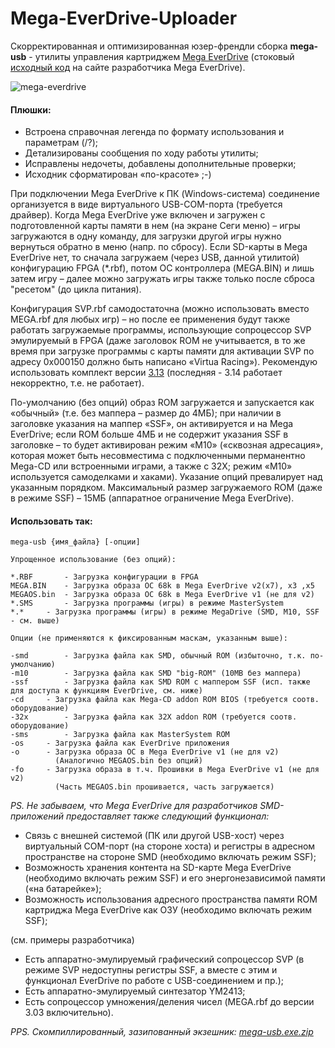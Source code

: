 # Mega-EverDrive-Uploader

Скорректированная и оптимизированная юзер-френдли сборка **mega-usb** - утилиты управления картриджем [Mega EverDrive](https://krikzz.com/our-products/legacy/megax7.html) (стоковый [исходный код](https://krikzz.com/pub/support/mega-everdrive/x3x5x7/dev/usb-tool/v2.0/) на сайте разработчика Mega EverDrive).

![mega-everdrive](https://user-images.githubusercontent.com/24475390/150523382-7a897bad-1fcc-480d-82ca-3559f1771fc9.jpg)
#### Плюшки:
+ Встроена справочная легенда по формату использования и параметрам (/?);
+ Детализированы сообщения по ходу работы утилиты;
+ Исправлены недочеты, добавлены дополнительные проверки;
+ Исходник сформатирован «по-красоте» ;-)

При подключении Mega EverDrive к ПК (Windows-система) соединение организуется в виде виртуального USB-COM-порта (требуется драйвер). Когда Mega EverDrive уже включен и загружен с подготовленной карты памяти в нем (на экране Сеги меню) – игры загружаются в одну команду, для загрузки другой игры нужно вернуться обратно в меню (напр. по сбросу). Если SD-карты в Mega EverDrive нет, то сначала загружаем (через USB, данной утилитой) конфигурацию FPGA (*.rbf), потом ОС контроллера (MEGA.BIN) и лишь затем игру – далее можно загружать игры также только после сброса "ресетом" (до цикла питания).

Конфигурация SVP.rbf самодостаточна (можно использовать вместо MEGA.rbf для любых игр) – но после ее применения будут также работать загружаемые программы, использующие сопроцессор SVP эмулируемый в FPGA (даже заголовок ROM не учитывается, в то же время при загрузке программы с карты памяти для активации SVP по адресу 0x000150 должно быть написано «Virtua Racing»). Рекомендую использовать комплект версии [3.13](https://krikzz.com/pub/support/mega-everdrive/x3x5x7/OS/) (последняя - 3.14 работает некорректно, т.е. не работает).

По-умолчанию (без опций) образ ROM загружается и запускается как «обычный» (т.е. без маппера – размер до 4МБ); при наличии в заголовке указания на маппер «SSF», он активируется и на Mega EverDrive; если ROM больше 4МБ и не содержит указания SSF в заголовке – то будет активирован режим «M10» («сквозная адресация», которая может быть несовместима с подключенными перманентно Mega-CD или встроенными играми, а также с 32X; режим «M10» используется самоделками и хаками). Указание опций превалирует над указанным порядком. Максимальный размер загружаемого ROM (даже в режиме SSF) – 15МБ (аппаратное ограничение Mega EverDrive).

#### Использовать так:
```
mega-usb {имя_файла} [-опции]

Упрощенное использование (без опций):

*.RBF		- Загрузка конфигурации в FPGA
MEGA.BIN	- Загрузка образа ОС 68k в Mega EverDrive v2(x7), x3 ,x5
MEGAOS.bin	- Загрузка образа ОС 68k в Mega EverDrive v1 (не для v2)
*.SMS		- Загрузка программы (игры) в режиме MasterSystem
*.*		- Загрузка программы (игры) в режиме MegaDrive (SMD, М10, SSF - см. выше)

Опции (не применяются к фиксированным маскам, указанным выше):

-smd		- Загрузка файла как SMD, обычный ROM (избыточно, т.к. по-умолчанию)
-m10		- Загрузка файла как SMD "big-ROM" (10MB без маппера)
-ssf		- Загрузка файла как SMD ROM с маппером SSF (исп. также для доступа к функциям EverDrive, см. ниже)
-cd		- Загрузка файла как Mega-CD addon ROM BIOS (требуется соотв. оборудование)
-32x		- Загрузка файла как 32X addon ROM (требуется соотв. оборудование)
-sms		- Загрузка файла как MasterSystem ROM
-os		- Загрузка файла как EverDrive приложения
-o		- Загрузка образа ОС в Mega EverDrive v1 (не для v2)
		  (Аналогично MEGAOS.bin без опций)
-fo		- Загрузка образа в т.ч. Прошивки в Mega EverDrive v1 (не для v2)
		  (Часть MEGAOS.bin прошивается, часть загружается)
```
*PS. Не забываем, что Mega EverDrive для разработчиков SMD-приложений предоставляет также следующий функционал:*
* Связь с внешней системой (ПК или другой USB-хост) через виртуальный COM-порт (на стороне хоста) и регистры в адресном пространстве на стороне SMD (необходимо включать режим SSF);
* Возможность хранения контента на SD-карте Mega EverDrive (необходимо включать режим SSF) и его энергонезависимой памяти («на батарейке»);
* Возможность использования адресного пространства памяти ROM картриджа Mega EverDrive как ОЗУ (необходимо включать режим SSF);

(см. примеры разработчика)

* Есть аппаратно-эмулируемый графический сопроцессор SVP (в режиме SVP недоступны регистры SSF, а вместе с этим и функционал EverDrive по работе с USB-соединением и пр.);
* Есть аппаратно-эмулируемый синтезатор YM2413;
* Есть сопроцессор умножения/деления чисел (MEGA.rbf до версии 3.03 включительно).

*PPS. Скомпиллированный, зазипованный экзешник: [mega-usb.exe.zip](https://github.com/MiGeRA/Mega-EverDrive-Uploader/files/8370955/mega-usb.exe.zip)*

